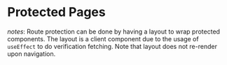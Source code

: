 # Protected Pages

*notes*: Route protection can be done by having a layout to wrap protected components. The layout is a client component due to the usage of `useEffect` to do verification fetching. Note that layout does not re-render upon navigation.